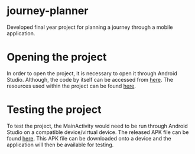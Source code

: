 # journey-planner
Developed final year project for planning a journey through a mobile application.

# Opening the project
In order to open the project, it is necessary to open it through Android Studio. Although, the code by itself can be accessed from [here](app/src/main/java/com/example/journeyplanner).
The resources used within the project can be found [here](app/src/main/res).

# Testing the project
To test the project, the MainActivity would need to be run through Android Studio on a compatible device/virtual device.
The released APK file can be found [here](app/build/outputs/apk/release). This APK file can be downloaded onto a device and the application will then be available for testing.
